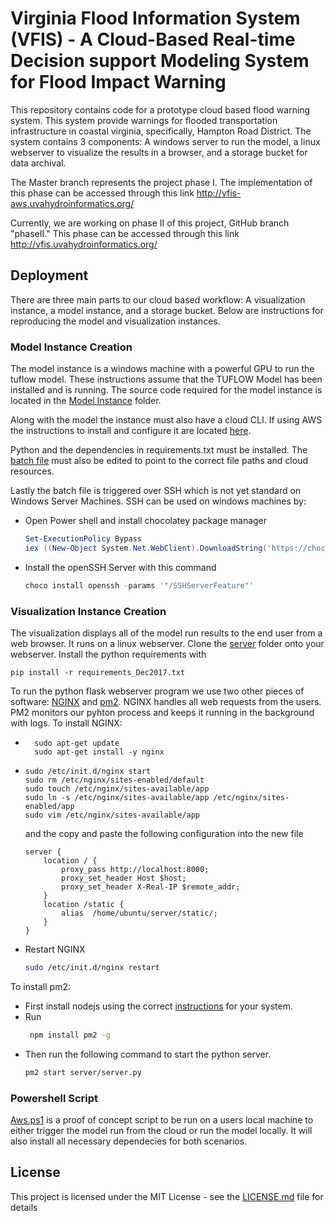 # Virginia Flood Information System (VFIS) - A Cloud-Based Real-time Decision support Modeling System for Flood Impact Warning 

This repository contains code for a prototype cloud based flood warning system. This system provide warnings for flooded transportation infrastructure in coastal virginia, specifically, Hampton Road District. The system contains 3 components: A windows server to run the model, a linux webserver to visualize the results in a browser, and a storage bucket for data archival.

The Master branch represents the project phase I. The implementation of this phase can be accessed through this link http://vfis-aws.uvahydroinformatics.org/

Currently, we are working on phase II of this project, GitHub branch "phaseII." This phase can be accessed through this link http://vfis.uvahydroinformatics.org/

## Deployment
There are three main parts to our cloud based workflow: A visualization instance, a model instance, and a storage bucket. Below are instructions for reproducing the model and visualization instances. 

### Model Instance Creation
The model instance is a windows machine with a powerful GPU to run the tuflow model. These instructions assume that the TUFLOW Model has been installed and is running. The source code required for the model instance is located in the [Model Instance](https://github.com/uva-hydroinformatics/FloodWarningModelProject/tree/master/PhaseI/Model_instance) folder. 

Along with the model the instance must also have a cloud CLI. If using AWS the instructions to install and configure it are located [here](https://docs.aws.amazon.com/cli/latest/userguide/installing.html). 

Python and the dependencies in requirements.txt must be installed. The [batch file](https://github.com/uva-hydroinformatics/FloodWarningModelProject/blob/master/PhaseI/Model_instance/run_workflow.bat) must also be edited to point to the correct file paths and cloud resources.

Lastly the batch file is triggered over SSH which is not yet standard on Windows Server Machines. SSH can be used on windows machines by:
* Open Power shell and install chocolatey package manager
    ```Powershell
    Set-ExecutionPolicy Bypass
	iex ((New-Object System.Net.WebClient).DownloadString('https://chocolatey.org/install.ps1'))```
* Install the openSSH Server with this command
    ```Powershell
    choco install openssh -params '"/SSHServerFeature"'
    ```
### Visualization Instance Creation
The visualization displays all of the model run results to the end user from a web browser. It runs on a linux webserver. 
Clone the [server](https://github.com/uva-hydroinformatics/FloodWarningModelProject/tree/master/PhaseI/Visualization_instance/server) folder onto your webserver. 
Install the python requirements with 
```
pip install -r requirements_Dec2017.txt
```
To run the python flask webserver program we use two other pieces of software: [NGINX](https://www.nginx.com/) and [pm2](https://github.com/Unitech/pm2). NGINX handles all web requests from the users. PM2 monitors our pyhton process and keeps it running in the background with logs.
To install NGINX:
* ```shell
    sudo apt-get update 
    sudo apt-get install -y nginx
    ```
*   ```shell
    sudo /etc/init.d/nginx start
    sudo rm /etc/nginx/sites-enabled/default
    sudo touch /etc/nginx/sites-available/app
    sudo ln -s /etc/nginx/sites-available/app /etc/nginx/sites-enabled/app
    sudo vim /etc/nginx/sites-available/app
    ```
    and the copy and paste the following configuration into the new file
    ```NGINX
    server {
        location / {
            proxy_pass http://localhost:8000;
            proxy_set_header Host $host;
            proxy_set_header X-Real-IP $remote_addr;
        }
        location /static {
            alias  /home/ubuntu/server/static/;
        }
    }
    ```
* Restart NGINX
  ```bash
  sudo /etc/init.d/nginx restart
  ```
  
To install pm2:
* First install nodejs using the correct [instructions](https://nodejs.org/en/download/package-manager/) for your system.
* Run
    ```bash
     npm install pm2 -g
     ```
* Then run the following command to start the python server.
    ```bash
    pm2 start server/server.py
    ```

### Powershell Script
[Aws.ps1](https://github.com/uva-hydroinformatics/FloodWarningModelProject/blob/master/PhaseI/AWS.ps1) is a proof of concept script to be run on a users local machine to either trigger the model run from the cloud or run the model locally. It will also install all necessary dependecies for both scenarios.

## License

This project is licensed under the MIT License - see the [LICENSE.md](LICENSE.md) file for details


